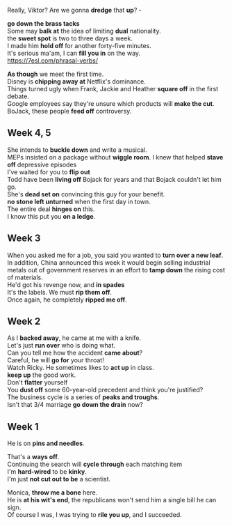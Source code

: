 Really, Viktor? Are we gonna **dredge** that **up**? -  


**go down the brass tacks**  
Some may **balk at** the idea of limiting **dual** nationality.  
the **sweet spot** is two to three days a week.  
I made him **hold off** for another forty-five minutes.  
It's serious ma'am, I can **fill you in** on the way.  
https://7esl.com/phrasal-verbs/

**As though** we meet the first time.  
Disney is **chipping away at** Netflix's dominance.  
Things turned ugly when Frank, Jackie and Heather **square off** in the first debate.  
Google employees say they're unsure which products will **make the cut**.  
BoJack, these people **feed off** controversy.  

## Week 4, 5 

She intends to **buckle down** and write a musical.   
MEPs insisted on a package without **wiggle room**. 
I knew that helped **stave off** depressive episodes  
I've waited for you to **flip out**  
Todd have been **living off** Bojack for years and that Bojack couldn't let him go.  
She's **dead set on** convincing this guy for your benefit.  
**no stone left unturned** when the first day in town.  
The entire deal **hinges on** this.  
I know this put you **on a ledge**.  

## Week 3 

When you asked me for a job, you said you wanted to **turn over a new leaf**.  
In addition, China announced this week it would begin selling industrial metals out of government reserves in an effort to **tamp down** the rising cost of materials.   
He'd got his revenge now, and **in spades**   
It's the labels. We must **rip them off**.  
Once again, he completely **ripped me off**.  

## Week 2 
As I **backed away**, he came at me with a knife.  
Let's just **run over** who is doing what.  
Can you tell me how the accident **came about**?  
Careful, he will **go for** your throat!  
Watch Ricky. He sometimes likes to **act up** in class.  
**keep up** the good work.  
Don't **flatter** yourself  
You **dust off** some 60-year-old precedent and think you're justified?   
The business cycle is a series of **peaks and troughs**.   
Isn't that 3/4 marriage **go down the drain** now?  

## Week 1 

He is on **pins and needles**.  

That's a **ways off**.  
Continuing the search will **cycle through** each matching item  
I'm **hard-wired** to be **kinky**.  
I'm just **not cut out to be** a scientist.

Monica, **throw me a bone** here.  
He is **at his wit's end**, the republicans won't send him a single bill he can sign.  
Of course I was, I was trying to **rile you up**, and I succeeded.  

